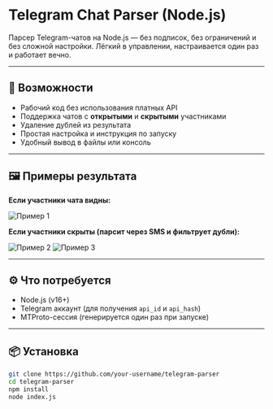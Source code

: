 # Telegram Chat Parser (Node.js)

Парсер Telegram-чатов на Node.js — без подписок, без ограничений и без сложной настройки. Лёгкий в управлении, настраивается один раз и работает вечно.

---

## 🚀 Возможности

- Рабочий код без использования платных API
- Поддержка чатов с **открытыми** и **скрытыми** участниками
- Удаление дублей из результата
- Простая настройка и инструкция по запуску
- Удобный вывод в файлы или консоль

---

## 🖼️ Примеры результата

**Если участники чата видны:**

![Пример 1](https://i.ibb.co/svQ3rQqW/image.png)

**Если участники скрыты (парсит через SMS и фильтрует дубли):**

![Пример 2](https://i.ibb.co/RTc7nRPG/image.png) 
![Пример 3](https://i.ibb.co/k2wgC44c/image.png)

---

## ⚙️ Что потребуется

- Node.js (v16+)
- Telegram аккаунт (для получения `api_id` и `api_hash`)
- MTProto-сессия (генерируется один раз при запуске)

---

## 📦 Установка

```bash
git clone https://github.com/your-username/telegram-parser
cd telegram-parser
npm install
node index.js
